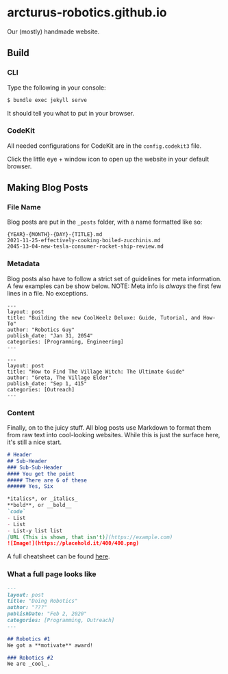 # arcturus-robotics.github.io

Our (mostly) handmade website.

## Build

### CLI

Type the following in your console:

```bash
$ bundle exec jekyll serve
```

It should tell you what to put in your browser.

### CodeKit

All needed configurations for CodeKit are in the `config.codekit3` file.

Click the little eye + window icon to open up the website in your default browser.

## Making Blog Posts

### File Name

Blog posts are put in the `_posts` folder, with a name formatted like so:
```
{YEAR}-{MONTH}-{DAY}-{TITLE}.md
2021-11-25-effectively-cooking-boiled-zucchinis.md
2045-13-04-new-tesla-consumer-rocket-ship-review.md
```

### Metadata

Blog posts also have to follow a strict set of guidelines for meta information. A few examples can be show below. NOTE: Meta info is *always* the first few lines in a file. No exceptions.
```
---
layout: post
title: "Building the new CoolWeelz Deluxe: Guide, Tutorial, and How-To"
author: "Robotics Guy"
publish_date: "Jan 31, 2054"
categories: [Programming, Engineering]
---
```
```
---
layout: post
title: "How to Find The Village Witch: The Ultimate Guide"
author: "Greta, The Village Elder"
publish_date: "Sep 1, 415"
categories: [Outreach]
---
```

### Content

Finally, on to the juicy stuff. All blog posts use Markdown to format them from raw text into cool-looking websites. While this is just the surface here, it's still a nice start.

```md
# Header
## Sub-Header
### Sub-Sub-Header
#### You get the point
##### There are 6 of these
###### Yes, Six

*italics*, or _italics_
**bold**, or __bold__
`code`
- List
- List
- List-y list list
[URL (This is shown, that isn't)](https://example.com)
![Image!](https://placehold.it/400/400.png)
```
A full cheatsheet can be found [here](https://github.com/adam-p/markdown-here/wiki/Markdown-Cheatsheet).

### What a full page looks like

```md
---
layout: post
title: "Doing Robotics"
author: "???"
publishDate: "Feb 2, 2020"
categories: [Programming, Outreach]
---

## Robotics #1
We got a **motivate** award!

### Robotics #2
We are _cool_.
```